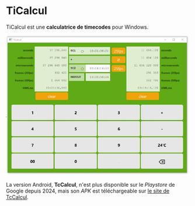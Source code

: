 # TiCalcul

TiCalcul est une **calculatrice de timecodes** pour Windows.  


![screenshot](./docs/medias/screenshot.jpg)

La version Android, **TcCalcul**, n'est plus disponible sur le *Playstore* de Google depuis 2024, mais son *APK* est téléchargeable sur [le site de TcCalcul]().




